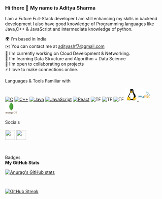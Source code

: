 ### Hi there 👋 My name is Aditya Sharma

I am a Future Full-Stack developer I am still enhancing my skills in backend development I also have good knowledge of Programming languages like Java,C++ & JavaScript and intermediate knowledge of python.

🌍  I'm based in India <br>
✉️  You can contact me at adityashf7@gmail.com <br>
🚀  I'm currently working on Cloud Development & Networking. <br>
🧠  I'm learning Data Structure and Algorithm + Data Science <br>
🤝  I'm open to collaborating on projects <br>
⚡  I love to make connections online. <br>

Languages & Tools Familiar with
<br>
<br>
<a href="https://docs.microsoft.com/en-us/cpp/?view=msvc-170" rel="nofollow"><img src="https://raw.githubusercontent.com/danielcranney/readme-generator/main/public/icons/skills/c-colored.svg" width="36" height="36" alt="C" style="max-width: 100%;"></a>
<a href="https://docs.microsoft.com/en-us/cpp/?view=msvc-170" rel="nofollow"><img src="https://raw.githubusercontent.com/danielcranney/readme-generator/main/public/icons/skills/cplusplus-colored.svg" width="36" height="36" alt="C++" style="max-width: 100%;"></a>
<a href="https://www.oracle.com/java/" rel="nofollow"><img src="https://raw.githubusercontent.com/danielcranney/readme-generator/main/public/icons/skills/java-colored.svg" width="36" height="36" alt="Java" style="max-width: 100%;"></a>
<a href="https://developer.mozilla.org/en-US/docs/Web/JavaScript" rel="nofollow"><img src="https://raw.githubusercontent.com/danielcranney/readme-generator/main/public/icons/skills/javascript-colored.svg" width="36" height="36" alt="JavaScript" style="max-width: 100%;"></a>
<a href="https://reactjs.org/" rel="nofollow"><img src="https://raw.githubusercontent.com/danielcranney/readme-generator/main/public/icons/skills/react-colored.svg" width="36" height="36" alt="React" style="max-width: 100%;"></a>
<img alt="TF" src="https://camo.githubusercontent.com/9d988be415db755805019b66eed9cabfb85b3a111365a64de999b713a55f752a/68747470733a2f2f696d672e736869656c64732e696f2f62616467652f6d6f6e676f64622d3437413234383f7374796c653d666f722d7468652d6261646765266c6f676f3d6d6f6e676f6462266c6f676f436f6c6f723d7768697465" data-canonical-src="https://img.shields.io/badge/mongodb-47A248?style=for-the-badge&amp;logo=mongodb&amp;logoColor=white" style="max-width: 100%;">
<img alt="TF" src="https://camo.githubusercontent.com/60ec3e681404ccb280acf6af121c0da44cf52ae5dcc9d5d67e60ccb2e0627cd5/68747470733a2f2f696d672e736869656c64732e696f2f62616467652f4d5953514c2d3434373941313f7374796c653d666f722d7468652d6261646765266c6f676f3d6d7973716c266c6f676f436f6c6f723d7768697465" data-canonical-src="https://img.shields.io/badge/MYSQL-4479A1?style=for-the-badge&amp;logo=mysql&amp;logoColor=white" style="max-width: 100%;">
<img alt="TF" src="https://camo.githubusercontent.com/e0c03fe28f3d5a344da985aa25b13ee89a9d74712b00b60c88183d7ca118ce06/68747470733a2f2f696d672e736869656c64732e696f2f62616467652f4157532d3233324633453f7374796c653d666f722d7468652d6261646765266c6f676f3d616d617a6f6e2d617773266c6f676f436f6c6f723d7768697465" data-canonical-src="https://img.shields.io/badge/AWS-232F3E?style=for-the-badge&amp;logo=amazon-aws&amp;logoColor=white" style="max-width: 100%;">
<a href="https://www.linux.org/" rel="nofollow"> <img src="https://raw.githubusercontent.com/devicons/devicon/master/icons/linux/linux-original.svg" alt="linux" width="40" height="40" style="max-width: 100%;"> </a>
<a href="https://www.mysql.com/" rel="nofollow"> <img src="https://raw.githubusercontent.com/devicons/devicon/master/icons/mysql/mysql-original-wordmark.svg" alt="mysql" width="40" height="40" style="max-width: 100%;"> </a>
<a href="https://www.mongodb.com/" rel="nofollow"> <img src="https://raw.githubusercontent.com/devicons/devicon/master/icons/mongodb/mongodb-original-wordmark.svg" alt="mongodb" width="40" height="40" style="max-width: 100%;"> </a>

Socials
<br>
<br>
<a href="https://www.linkedin.com/in/aditya-sharma-47b787201/" rel="nofollow"><img src="https://raw.githubusercontent.com/danielcranney/readme-generator/main/public/icons/socials/linkedin.svg" width="32" height="32" style="max-width: 100%;"></a>
<a href="https://twitter.com/adityalosblanco" rel="nofollow"><img src="https://raw.githubusercontent.com/danielcranney/readme-generator/main/public/icons/socials/twitter.svg" width="32" height="32" style="max-width: 100%;"></a>

<br>

Badges
<br>
<b>My GitHub Stats</b>
<br>

[![Anurag's GitHub stats](https://github-readme-stats.vercel.app/api?username=adityassharma-ss)](https://github.com/anuraghazra/github-readme-stats)

<br>

[![GitHub Streak](https://github-readme-streak-stats.herokuapp.com?user=adityassharma-ss&theme=radical&hide_border=true&date_format=M%20j%5B%2C%20Y%5D)](https://git.io/streak-stats)
